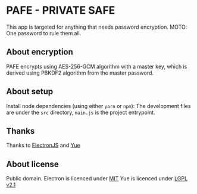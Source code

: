 # PAFE - PRIVATE SAFE
This app is targeted for anything that needs password encryption.
MOTO: One password to rule them all.

## About encryption
PAFE encrypts using AES-256-GCM algorithm with a master key,
which is derived using PBKDF2 algorithm from the master password.

## About setup
Install node dependencies (using either `yarn` or `npm`):
The development files are under the `src` directory, `main.js` is the project entrypoint.

## Thanks
Thanks to [ElectronJS](https://github.com/electron/electron) and [Yue](https://github.com/yue/yue)

## About license
Public domain.
Electron is licenced under [MIT](https://github.com/electron/electron/blob/master/LICENSE)
Yue is licenced under [LGPL v2.1](https://github.com/yue/yue/blob/master/LICENSE)
